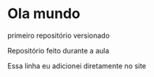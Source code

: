 # Ola mundo
 primeiro repositório versionado 
 
Repositório feito durante a aula

Essa linha eu adicionei diretamente no site
